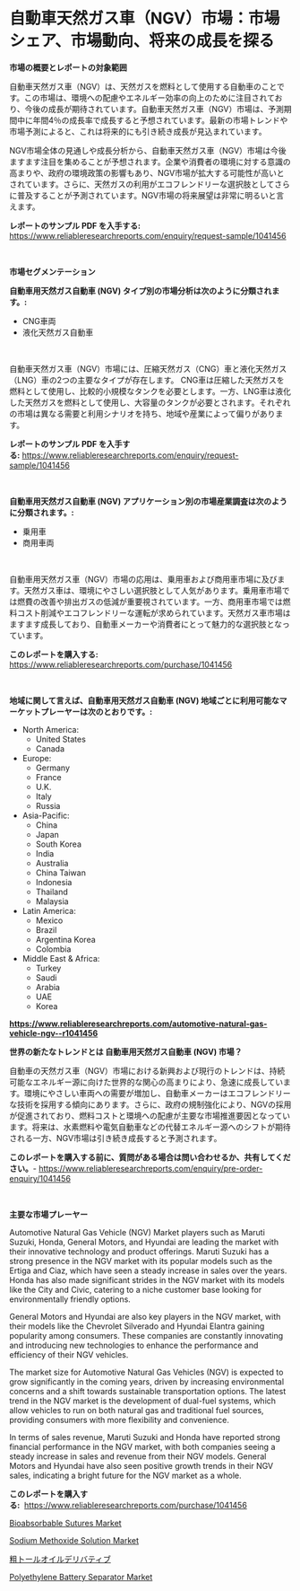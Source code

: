<p><h1>自動車天然ガス車（NGV）市場：市場シェア、市場動向、将来の成長を探る</h1></p><p><strong>市場の概要とレポートの対象範囲</strong></p>
<p><p>自動車天然ガス車（NGV）は、天然ガスを燃料として使用する自動車のことです。この市場は、環境への配慮やエネルギー効率の向上のために注目されており、今後の成長が期待されています。自動車天然ガス車（NGV）市場は、予測期間中に年間4％の成長率で成長すると予想されています。最新の市場トレンドや市場予測によると、これは将来的にも引き続き成長が見込まれています。</p><p>NGV市場全体の見通しや成長分析から、自動車天然ガス車（NGV）市場は今後ますます注目を集めることが予想されます。企業や消費者の環境に対する意識の高まりや、政府の環境政策の影響もあり、NGV市場が拡大する可能性が高いとされています。さらに、天然ガスの利用がエコフレンドリーな選択肢としてさらに普及することが予測されています。NGV市場の将来展望は非常に明るいと言えます。</p></p>
<p><strong>レポートのサンプル PDF を入手する:</strong> <a href="https://www.reliableresearchreports.com/enquiry/request-sample/1041456">https://www.reliableresearchreports.com/enquiry/request-sample/1041456</a></p>
<p>&nbsp;</p>
<p><strong>市場セグメンテーション</strong></p>
<p><strong>自動車用天然ガス自動車 (NGV) タイプ別の市場分析は次のように分類されます。:</strong></p>
<p><ul><li>CNG車両</li><li>液化天然ガス自動車</li></ul></p>
<p>&nbsp;</p>
<p><p>自動車天然ガス車（NGV）市場には、圧縮天然ガス（CNG）車と液化天然ガス（LNG）車の2つの主要なタイプが存在します。 CNG車は圧縮した天然ガスを燃料として使用し、比較的小規模なタンクを必要とします。一方、LNG車は液化した天然ガスを燃料として使用し、大容量のタンクが必要とされます。それぞれの市場は異なる需要と利用シナリオを持ち、地域や産業によって偏りがあります。</p></p>
<p><strong>レポートのサンプル PDF を入手する:</strong>&nbsp;<a href="https://www.reliableresearchreports.com/enquiry/request-sample/1041456">https://www.reliableresearchreports.com/enquiry/request-sample/1041456</a></p>
<p>&nbsp;</p>
<p><strong> 自動車用天然ガス自動車 (NGV) アプリケーション別の市場産業調査は次のように分類されます。:</strong></p>
<p><ul><li>乗用車</li><li>商用車両</li></ul></p>
<p>&nbsp;</p>
<p><p>自動車用天然ガス車（NGV）市場の応用は、乗用車および商用車市場に及びます。天然ガス車は、環境にやさしい選択肢として人気があります。乗用車市場では燃費の改善や排出ガスの低減が重要視されています。一方、商用車市場では燃料コスト削減やエコフレンドリーな運転が求められています。天然ガス車市場はますます成長しており、自動車メーカーや消費者にとって魅力的な選択肢となっています。</p></p>
<p><strong>このレポートを購入する:</strong>&nbsp; <a href="https://www.reliableresearchreports.com/purchase/1041456">https://www.reliableresearchreports.com/purchase/1041456</a></p>
<p>&nbsp;</p>
<p><strong>地域に関して言えば、自動車用天然ガス自動車 (NGV) 地域ごとに利用可能なマーケットプレーヤーは次のとおりです。:</strong></p>
<p><ul>
    <li>
        North America:
        <ul>
            <li>United States</li>
            <li>Canada</li>
        </ul>
    </li>
    <li>
        Europe:
        <ul>
            <li>Germany</li>
            <li>France</li>
            <li>U.K.</li>
            <li>Italy</li>
            <li>Russia</li>
        </ul>
    </li>
    <li>
        Asia-Pacific:
        <ul>
            <li>China</li>
            <li>Japan</li>
            <li>South Korea</li>
            <li>India</li>
            <li>Australia</li>
            <li>China Taiwan</li>
            <li>Indonesia</li>
            <li>Thailand</li>
            <li>Malaysia</li>
        </ul>
    </li>
    <li>
        Latin America:
        <ul>
            <li>Mexico</li>
            <li>Brazil</li>
            <li>Argentina Korea</li>
            <li>Colombia</li>
        </ul>
    </li>
    <li>
        Middle East & Africa:
        <ul>
            <li>Turkey</li>
            <li>Saudi</li>
            <li>Arabia</li>
            <li>UAE</li>
            <li>Korea</li>
        </ul>
    </li>
    </ul></p>
<p><strong><a href="https://www.reliableresearchreports.com/automotive-natural-gas-vehicle-ngv--r1041456">https://www.reliableresearchreports.com/automotive-natural-gas-vehicle-ngv--r1041456</a></strong>&nbsp;</p>
<p><strong>世界の新たなトレンドとは 自動車用天然ガス自動車 (NGV) 市場？</strong></p>
<p><p>自動車の天然ガス車（NGV）市場における新興および現行のトレンドは、持続可能なエネルギー源に向けた世界的な関心の高まりにより、急速に成長しています。環境にやさしい車両への需要が増加し、自動車メーカーはエコフレンドリーな技術を採用する傾向にあります。さらに、政府の規制強化により、NGVの採用が促進されており、燃料コストと環境への配慮が主要な市場推進要因となっています。将来は、水素燃料や電気自動車などの代替エネルギー源へのシフトが期待される一方、NGV市場は引き続き成長すると予測されます。</p></p>
<p><strong>このレポートを購入する前に、質問がある場合は問い合わせるか、共有してください。</strong>- <a href="https://www.reliableresearchreports.com/enquiry/pre-order-enquiry/1041456">https://www.reliableresearchreports.com/enquiry/pre-order-enquiry/1041456</a></p>
<p>&nbsp;</p>
<p><strong>主要な市場プレーヤー</strong></p>
<p><p>Automotive Natural Gas Vehicle (NGV) Market players such as Maruti Suzuki, Honda, General Motors, and Hyundai are leading the market with their innovative technology and product offerings. Maruti Suzuki has a strong presence in the NGV market with its popular models such as the Ertiga and Ciaz, which have seen a steady increase in sales over the years. Honda has also made significant strides in the NGV market with its models like the City and Civic, catering to a niche customer base looking for environmentally friendly options.</p><p>General Motors and Hyundai are also key players in the NGV market, with their models like the Chevrolet Silverado and Hyundai Elantra gaining popularity among consumers. These companies are constantly innovating and introducing new technologies to enhance the performance and efficiency of their NGV vehicles.</p><p>The market size for Automotive Natural Gas Vehicles (NGV) is expected to grow significantly in the coming years, driven by increasing environmental concerns and a shift towards sustainable transportation options. The latest trend in the NGV market is the development of dual-fuel systems, which allow vehicles to run on both natural gas and traditional fuel sources, providing consumers with more flexibility and convenience.</p><p>In terms of sales revenue, Maruti Suzuki and Honda have reported strong financial performance in the NGV market, with both companies seeing a steady increase in sales and revenue from their NGV models. General Motors and Hyundai have also seen positive growth trends in their NGV sales, indicating a bright future for the NGV market as a whole.</p></p>
<p><strong>このレポートを購入する:</strong>&nbsp;&nbsp;<a href="https://www.reliableresearchreports.com/purchase/1041456">https://www.reliableresearchreports.com/purchase/1041456</a></p>
<p><p><a href="https://github.com/biheemgalvinlouises6hokrh3h/Market-Research-Report-List-2/blob/main/bioabsorbable-sutures-market.md">Bioabsorbable Sutures Market</a></p><p><a href="https://www.linkedin.com/pulse/sodium-methoxide-solution-market-size-furnishes-valuable-zjppc?trackingId=O2GQW15ipjVV3Gi36Iy3bg%3D%3D">Sodium Methoxide Solution Market</a></p><p><a href="https://github.com/zoetazuur/Market-Research-Report-List-1/blob/main/388179523372.md">粗トールオイルデリバティブ</a></p><p><a href="https://www.linkedin.com/pulse/decoding-polyethylene-battery-separator-market-deep-dive-rnvec?trackingId=BlGLIKwufJIUwmyYe86l3A%3D%3D">Polyethylene Battery Separator Market</a></p></p>